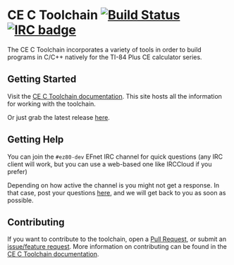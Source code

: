 # CE C Toolchain  [![Build Status](https://github.com/CE-Programming/toolchain/workflows/Win/Mac/Linux/badge.svg?branch=llvm&event=push)](https://github.com/CE-Programming/toolchain/workflows/Win/Mac/Linux/badge.svg?event=push) [![IRC badge](https://img.shields.io/badge/IRC%20channel-%23ez80--dev%20on%20EFNet-blue.svg)](http://chat.efnet.org/irc.cgi?adv=1&nick=ce-dev&chan=%23ez80-dev)

The CE C Toolchain incorporates a variety of tools in order to build programs in C/C++ natively for the TI-84 Plus CE calculator series.

## Getting Started

Visit the [CE C Toolchain documentation](https://ce-programming.github.io/toolchain).
This site hosts all the information for working with the toolchain.

Or just grab the latest release [here](https://github.com/CE-Programming/toolchain/releases/latest).

## Getting Help

You can join the `#ez80-dev` EFnet IRC channel for quick questions (any IRC client will work, but you can use a web-based one like IRCCloud if you prefer)

Depending on how active the channel is you might not get a response. In that case, post your questions [here](https://github.com/CE-Programming/toolchain/issues), and we will get back to you as soon as possible.

## Contributing

If you want to contribute to the toolchain, open a [Pull Request](https://github.com/CE-Programming/toolchain/pulls), or submit an [issue/feature request](https://github.com/CE-Programming/toolchain/issues).
More information on contributing can be found in the [CE C Toolchain documentation](https://ce-programming.github.io/toolchain).
